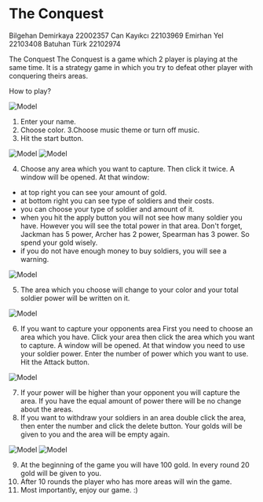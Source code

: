 # The Conquest
Bilgehan Demirkaya 22002357
Can Kayıkcı 22103969
Emirhan Yel 22103408
Batuhan Türk 22102974


The Conquest
The Conquest is a game which 2 player is playing at the same time. It is a strategy game in which you try to defeat other player with conquering theirs areas.


How to play?

![Model](./instructionPhoto/foto1.png)

1. Enter your name.
2. Choose color.
3.Choose music theme or turn off music.
4. Hit the start button.

![Model](./instructionPhoto/foto2.png)
![Model](./instructionPhoto/foto3.png)
 
4. Choose any area which you want to capture. Then click it twice. A window will be opened. At that window:
- at top right you can see your amount of gold.
- at bottom right you can see type of soldiers and their costs.
- you can choose your type of soldier and amount of it. 
- when you hit the apply button you will not see how many soldier you have. However you will see the total power in that area. Don't forget, Jackman has 5 power, Archer has 2 power, Spearman has 3 power. So spend your gold wisely.
- if you do not have enough money to buy soldiers, you will see a warning.

 ![Model](./instructionPhoto/foto4.png)
 
5. The area which you choose will change to your color and your total soldier power will be written on it.

 ![Model](./instructionPhoto/foto5.png)
 
6. If you want to capture your opponents area First you need to choose an area which you have. Click your area then click the area which you want to capture. A window will be opened. At that window you need to use your soldier power. Enter the number of power which you want to use. Hit the Attack button.

 ![Model](./instructionPhoto/foto6.png)
 
7. If your power will be higher than your opponent you will capture the area. If you have the equal amount of power there will be no change about the areas.
8. If you want to withdraw your soldiers in an area double click the area, then enter the number and click the delete button. Your golds will be given to you and the area will be empty again.

 ![Model](./instructionPhoto/foto7.png)
 ![Model](./instructionPhoto/foto8.png)
 
9. At the beginning of the game you will have 100 gold. In every round 20 gold will be given to you.  
10. After 10 rounds the player who has more areas will win the game. 
11. Most importantly, enjoy our game. :)

